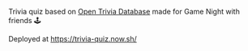 Trivia quiz based on [Open Trivia Database](https://opentdb.com/) made for Game Night with friends 🕹

Deployed at https://trivia-quiz.now.sh/